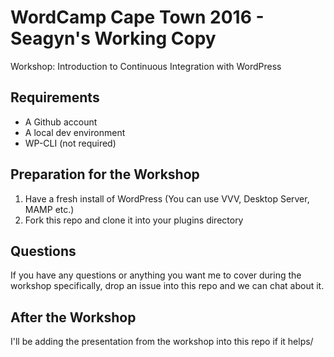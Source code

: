 # WordCamp Cape Town 2016 - Seagyn's Working Copy

Workshop: Introduction to Continuous Integration with WordPress

## Requirements

+ A Github account
+ A local dev environment
+ WP-CLI (not required)

## Preparation for the Workshop

1. Have a fresh install of WordPress (You can use VVV, Desktop Server, MAMP etc.)
2. Fork this repo and clone it into your plugins directory

## Questions

If you have any questions or anything you want me to cover during the workshop specifically, drop an issue into this repo and we can chat about it.

## After the Workshop

I'll be adding the presentation from the workshop into this repo if it helps/